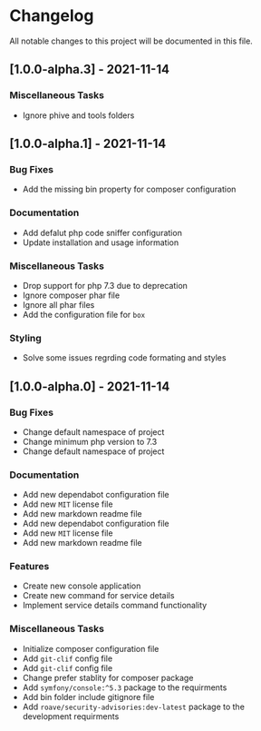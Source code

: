 # Changelog
All notable changes to this project will be documented in this file.

## [1.0.0-alpha.3] - 2021-11-14

### Miscellaneous Tasks

- Ignore phive and tools folders

## [1.0.0-alpha.1] - 2021-11-14

### Bug Fixes

- Add the missing bin property for composer configuration

### Documentation

- Add defalut php code sniffer configuration
- Update installation and usage information

### Miscellaneous Tasks

- Drop support for php 7.3 due to deprecation
- Ignore composer phar file
- Ignore all phar files
- Add the configuration file for `box`

### Styling

- Solve some issues regrding code formating and styles

## [1.0.0-alpha.0] - 2021-11-14

### Bug Fixes

- Change default namespace of project
- Change minimum php version to 7.3
- Change default namespace of project

### Documentation

- Add new dependabot configuration file
- Add new `MIT` license file
- Add new markdown readme file
- Add new dependabot configuration file
- Add new `MIT` license file
- Add new markdown readme file

### Features

- Create new console application
- Create new command for service details
- Implement service details command functionality

### Miscellaneous Tasks

- Initialize composer configuration file
- Add `git-clif` config file
- Add `git-clif` config file
- Change prefer stablity for composer package
- Add `symfony/console:^5.3` package to the requirments
- Add bin folder include gitignore file
- Add `roave/security-advisories:dev-latest` package to the development requirments

<!-- generated by git-cliff -->
